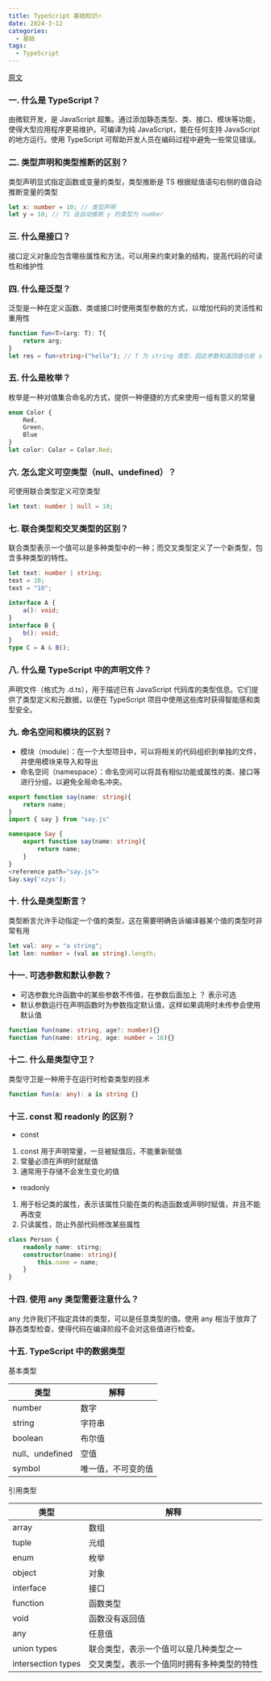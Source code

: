 ```yaml
---
title: TypeScript 基础知识🔥
date: 2024-3-12
categories:
  - 基础
tags:
  - TypeScript
---
```


[原文](https://juejin.cn/post/7321542773076082699)

### **一. 什么是 TypeScript？**
由微软开发，是 JavaScript 超集。通过添加静态类型、类、接口、模块等功能，使得大型应用程序更易维护。可编译为纯 JavaScript，能在任何支持 JavaScript 的地方运行。使用 TypeScript 可帮助开发人员在编码过程中避免一些常见错误。

### **二. 类型声明和类型推断的区别？**
类型声明显式指定函数或变量的类型，类型推断是 TS 根据赋值语句右侧的值自动推断变量的类型
```ts
let x: number = 10; // 类型声明
let y = 10; // TS 会自动推断 y 的类型为 number
```

### **三. 什么是接口？**
接口定义对象应包含哪些属性和方法，可以用来约束对象的结构，提高代码的可读性和维护性

### **四. 什么是泛型？**
泛型是一种在定义函数、类或接口时使用类型参数的方式，以增加代码的灵活性和重用性
```ts
function fun<T>(arg: T): T{
    return arg;
}
let res = fun<string>("hello"); // T 为 string 类型，因此参数和返回值也是 string
```

### **五. 什么是枚举？**
枚举是一种对值集合命名的方式，提供一种便捷的方式来使用一组有意义的常量
```ts
enum Color {
    Red,
    Green,
    Blue
}
let color: Color = Color.Red;
```

### **六. 怎么定义可空类型（null、undefined）？**
可使用联合类型定义可空类型
```ts
let text: number | null = 10;
```

### **七. 联合类型和交叉类型的区别？**
联合类型表示一个值可以是多种类型中的一种；而交叉类型定义了一个新类型，包含多种类型的特性。
```ts
let text: number | string;
text = 10;
text = "10";

interface A {
    a(): void;
}
interface B {
    b(): void;
}
type C = A & B();
```

### **八. 什么是 TypeScript 中的声明文件？**
声明文件（格式为 .d.ts），用于描述已有 JavaScript 代码库的类型信息。它们提供了类型定义和元数据，以便在 TypeScript 项目中使用这些库时获得智能感和类型安全。

### **九. 命名空间和模块的区别？**
* 模块（module）：在一个大型项目中，可以将相关的代码组织到单独的文件，并使用模块来导入和导出
* 命名空间（namespace）：命名空间可以将具有相似功能或属性的类、接口等进行分组，以避免全局命名冲突。
```ts
export function say(name: string){
    return name;
}
import { say } from "say.js"

namespace Say {
    export function say(name: string){
        return name;
    }
}
<reference path="say.js">
Say.say('xzyx');
```

### **十. 什么是类型断言？**
类型断言允许手动指定一个值的类型，这在需要明确告诉编译器某个值的类型时非常有用
```ts
let val: any = "a string";
let len: number = (val as string).length;
```

### **十一. 可选参数和默认参数？**
* 可选参数允许函数中的某些参数不传值，在参数后面加上 ？ 表示可选
* 默认参数运行在声明函数时为参数指定默认值，这样如果调用时未传参会使用默认值
```ts
function fun(name: string, age?: number){}
function fun(name: string, age: number = 16){}
```

### **十二. 什么是类型守卫？**
类型守卫是一种用于在运行时检查类型的技术
```ts
function fun(a: any): a is string {}
```

### **十三. const 和 readonly 的区别？**
* const 
1. const 用于声明常量，一旦被赋值后，不能重新赋值
2. 常量必须在声明时就赋值
3. 通常用于存储不会发生变化的值
* readonly
1. 用于标记类的属性，表示该属性只能在类的构造函数或声明时赋值，并且不能再改变
2. 只读属性，防止外部代码修改某些属性
```ts
class Person {
    readonly name: stirng;
    constructor(name: string){
        this.name = name;
    }
}
```

### **十四. 使用 any 类型需要注意什么？**
any 允许我们不指定具体的类型，可以是任意类型的值。使用 any 相当于放弃了静态类型检查，使得代码在编译阶段不会对这些值进行检查。

### **十五. TypeScript 中的数据类型**
基本类型

类型 | 解释
-|-
number | 数字
string | 字符串
boolean | 布尔值
null、undefined | 空值
symbol | 唯一值，不可变的值

引用类型

类型 | 解释
-|-
array | 数组
tuple | 元组
enum | 枚举
object | 对象
interface | 接口
function | 函数类型
void | 函数没有返回值
any | 任意值
union types | 联合类型，表示一个值可以是几种类型之一
intersection types |交叉类型，表示一个值同时拥有多种类型的特性
